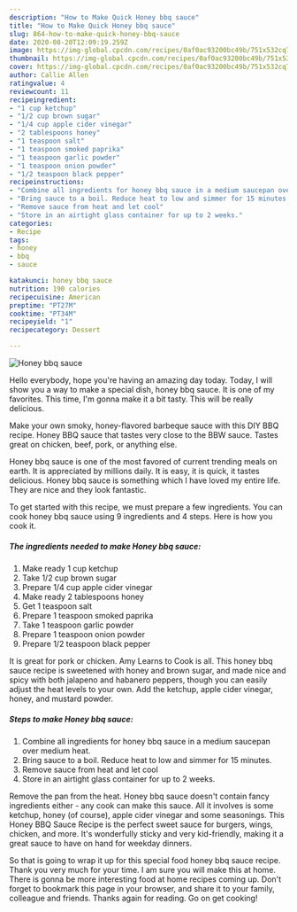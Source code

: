 ```yaml
---
description: "How to Make Quick Honey bbq sauce"
title: "How to Make Quick Honey bbq sauce"
slug: 864-how-to-make-quick-honey-bbq-sauce
date: 2020-08-20T12:09:19.259Z
image: https://img-global.cpcdn.com/recipes/0af0ac93200bc49b/751x532cq70/honey-bbq-sauce-recipe-main-photo.jpg
thumbnail: https://img-global.cpcdn.com/recipes/0af0ac93200bc49b/751x532cq70/honey-bbq-sauce-recipe-main-photo.jpg
cover: https://img-global.cpcdn.com/recipes/0af0ac93200bc49b/751x532cq70/honey-bbq-sauce-recipe-main-photo.jpg
author: Callie Allen
ratingvalue: 4
reviewcount: 11
recipeingredient:
- "1 cup ketchup"
- "1/2 cup brown sugar"
- "1/4 cup apple cider vinegar"
- "2 tablespoons honey"
- "1 teaspoon salt"
- "1 teaspoon smoked paprika"
- "1 teaspoon garlic powder"
- "1 teaspoon onion powder"
- "1/2 teaspoon black pepper"
recipeinstructions:
- "Combine all ingredients for honey bbq sauce in a medium saucepan over medium heat."
- "Bring sauce to a boil. Reduce heat to low and simmer for 15 minutes."
- "Remove sauce from heat and let cool"
- "Store in an airtight glass container for up to 2 weeks."
categories:
- Recipe
tags:
- honey
- bbq
- sauce

katakunci: honey bbq sauce 
nutrition: 190 calories
recipecuisine: American
preptime: "PT27M"
cooktime: "PT34M"
recipeyield: "1"
recipecategory: Dessert

---
```



![Honey bbq sauce](https://img-global.cpcdn.com/recipes/0af0ac93200bc49b/751x532cq70/honey-bbq-sauce-recipe-main-photo.jpg)

Hello everybody, hope you're having an amazing day today. Today, I will show you a way to make a special dish, honey bbq sauce. It is one of my favorites. This time, I'm gonna make it a bit tasty. This will be really delicious.

Make your own smoky, honey-flavored barbeque sauce with this DIY BBQ recipe. Honey BBQ sauce that tastes very close to the BBW sauce. Tastes great on chicken, beef, pork, or anything else.

Honey bbq sauce is one of the most favored of current trending meals on earth. It is appreciated by millions daily. It is easy, it is quick, it tastes delicious. Honey bbq sauce is something which I have loved my entire life. They are nice and they look fantastic.


To get started with this recipe, we must prepare a few ingredients. You can cook honey bbq sauce using 9 ingredients and 4 steps. Here is how you cook it.

<!--inarticleads1-->

##### The ingredients needed to make Honey bbq sauce:

1. Make ready 1 cup ketchup
1. Take 1/2 cup brown sugar
1. Prepare 1/4 cup apple cider vinegar
1. Make ready 2 tablespoons honey
1. Get 1 teaspoon salt
1. Prepare 1 teaspoon smoked paprika
1. Take 1 teaspoon garlic powder
1. Prepare 1 teaspoon onion powder
1. Prepare 1/2 teaspoon black pepper


It is great for pork or chicken. Amy Learns to Cook is all. This honey bbq sauce recipe is sweetened with honey and brown sugar, and made nice and spicy with both jalapeno and habanero peppers, though you can easily adjust the heat levels to your own. Add the ketchup, apple cider vinegar, honey, and mustard powder. 

<!--inarticleads2-->

##### Steps to make Honey bbq sauce:

1. Combine all ingredients for honey bbq sauce in a medium saucepan over medium heat.
1. Bring sauce to a boil. Reduce heat to low and simmer for 15 minutes.
1. Remove sauce from heat and let cool
1. Store in an airtight glass container for up to 2 weeks.


Remove the pan from the heat. Honey bbq sauce doesn&#39;t contain fancy ingredients either - any cook can make this sauce. All it involves is some ketchup, honey (of course), apple cider vinegar and some seasonings. This Honey BBQ Sauce Recipe is the perfect sweet sauce for burgers, wings, chicken, and more. It&#39;s wonderfully sticky and very kid-friendly, making it a great sauce to have on hand for weekday dinners. 

So that is going to wrap it up for this special food honey bbq sauce recipe. Thank you very much for your time. I am sure you will make this at home. There is gonna be more interesting food at home recipes coming up. Don't forget to bookmark this page in your browser, and share it to your family, colleague and friends. Thanks again for reading. Go on get cooking!
